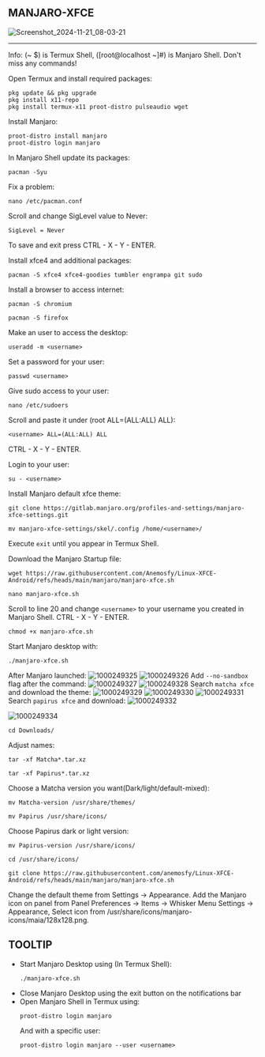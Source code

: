 ## MANJARO-XFCE
![Screenshot_2024-11-21_08-03-21](https://github.com/user-attachments/assets/762326c2-71d5-4dd9-9a12-a056a02fcd66)

---
Info: (~ $) is Termux Shell, ([root@localhost ~]#) is Manjaro Shell. Don't miss any commands!

Open Termux and install required packages:
```
pkg update && pkg upgrade
pkg install x11-repo
pkg install termux-x11 proot-distro pulseaudio wget
```
Install Manjaro:
```
proot-distro install manjaro
proot-distro login manjaro
```
In Manjaro Shell update its packages:
```
pacman -Syu
```
Fix a problem:
```
nano /etc/pacman.conf
```
Scroll and change SigLevel value to Never:
```
SigLevel = Never
```
To save and exit press CTRL - X - Y - ENTER.

Install xfce4 and additional packages:
```
pacman -S xfce4 xfce4-goodies tumbler engrampa git sudo
```
Install a browser to access internet:
```
pacman -S chromium
```
```
pacman -S firefox
```
Make an user to access the desktop:
```
useradd -m <username>
```
Set a password for your user:
```
passwd <username>
```
Give sudo access to your user:
```
nano /etc/sudoers
```
Scroll and paste it under (root ALL=(ALL:ALL) ALL):
```
<username> ALL=(ALL:ALL) ALL
```
CTRL - X - Y - ENTER.

Login to your user:
```
su - <username>
```
Install Manjaro default xfce theme:
```
git clone https://gitlab.manjaro.org/profiles-and-settings/manjaro-xfce-settings.git
```
```
mv manjaro-xfce-settings/skel/.config /home/<username>/
```
Execute ```exit``` until you appear in Termux Shell.

Download the Manjaro Startup file:
```
wget https://raw.githubusercontent.com/Anemosfy/Linux-XFCE-Android/refs/heads/main/manjaro/manjaro-xfce.sh
```
```
nano manjaro-xfce.sh
```
Scroll to line 20 and change ```<username>``` to your username you created in Manjaro Shell. CTRL - X - Y - ENTER.
```
chmod +x manjaro-xfce.sh
```
Start Manjaro desktop with: 
```
./manjaro-xfce.sh
```
After Manjaro launched:
![1000249325](https://github.com/user-attachments/assets/58095ee5-bf86-4fe7-97fc-d47a2b40408f)
![1000249326](https://github.com/user-attachments/assets/5f11c07c-7053-48a4-8d61-9ab5c10b3c3f)
Add ```--no-sandbox``` flag after the command:
![1000249327](https://github.com/user-attachments/assets/c362378c-75a9-43c4-ae00-4038804fbca6)
![1000249328](https://github.com/user-attachments/assets/6b1f4434-f6ca-40c2-9afd-e6ed9ec8967f)
Search ```matcha xfce``` and download the theme:
![1000249329](https://github.com/user-attachments/assets/4534aaf1-b3d7-4d0b-966c-c46a93756942)
![1000249330](https://github.com/user-attachments/assets/7d44dc38-3706-483e-9835-4dc88e31fc3a)
![1000249331](https://github.com/user-attachments/assets/c2574ec1-cd1f-45d2-9058-7b11dfb81b75)
Search ```papirus xfce``` and download:
![1000249332](https://github.com/user-attachments/assets/b5f8b34d-c933-412e-b0fc-0e7b663211e8)

![1000249334](https://github.com/user-attachments/assets/9b602c45-d749-4792-9c68-802b2820e045)



```
cd Downloads/
```
Adjust names:
```
tar -xf Matcha*.tar.xz
```
```
tar -xf Papirus*.tar.xz
```
Choose a Matcha version you want(Dark/light/default-mixed):
```
mv Matcha-version /usr/share/themes/
```
```
mv Papirus /usr/share/icons/
```
Choose Papirus dark or light version:
```
mv Papirus-version /usr/share/icons/
```
```
cd /usr/share/icons/
```
```
git clone https://raw.githubusercontent.com/anemosfy/Linux-XFCE-Android/refs/heads/main/manjaro/manjaro-xfce.sh
```
Change the default theme from Settings -> Appearance. Add the Manjaro icon on panel from Panel Preferences -> Items -> Whisker Menu Settings -> Appearance, Select icon from /usr/share/icons/manjaro-icons/maia/128x128.png.
## TOOLTIP
* Start Manjaro Desktop using (In Termux Shell):
  ```
  ./manjaro-xfce.sh
  ```
* Close Manjaro Desktop using the exit button on the notifications bar
* Open Manjaro Shell in Termux using:
  ```
  proot-distro login manjaro
  ```
  And with a specific user:
  ```
  proot-distro login manjaro --user <username>
  ```
